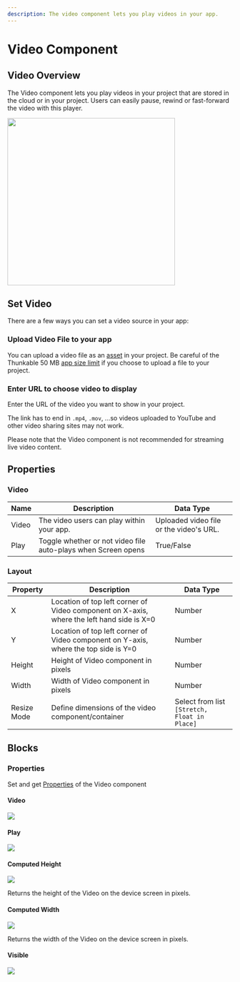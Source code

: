 ```yaml
---
description: The video component lets you play videos in your app.
---
```


# Video Component

## Video Overview

The Video component lets you play videos in your project that are stored in the cloud or in your project. Users can easily pause, rewind or fast-forward the video with this player.

<div align="left">

<img src="../../../.gitbook/assets/screen-shot-2019-10-17-at-2.52.02-pm.png" alt="" width="375">

</div>

## Set Video

There are a few ways you can set a video source in your app:

### Upload Video File to your app

You can upload a video file as an [asset](../../../settings/assets.md#uploading-and-managing-assets) in your project. Be careful of the Thunkable 50 MB [app size limit](../../../settings/assets.md#app-size-limits-50-mb-per-app) if you choose to upload a file to your project.

### Enter URL to choose video to display

Enter the URL of the video you want to show in your project.

The link has to end in `.mp4`, `.mov`, …so videos uploaded to YouTube and other video sharing sites may not work.

Please note that the Video component is not recommended for streaming live video content.&#x20;

## Properties

### Video

| Name  | Description                                                   | Data Type                               |
| ----- | ------------------------------------------------------------- | --------------------------------------- |
| Video | The video users can play within your app.                     | Uploaded video file or the video's URL. |
| Play  | Toggle whether or not video file auto-plays when Screen opens | True/False                              |

### Layout

| Property    | Description                                                                               | Data Type                                    |
| ----------- | ----------------------------------------------------------------------------------------- | -------------------------------------------- |
| X           | Location of top left corner of Video component on X-axis, where the left hand side is X=0 | Number                                       |
| Y           | Location of top left corner of Video component on Y-axis, where the top side is Y=0       | Number                                       |
| Height      | Height of Video component in pixels                                                       | Number                                       |
| Width       | Width of Video component in pixels                                                        | Number                                       |
| Resize Mode | Define dimensions of the video component/container                                        | Select from list `[Stretch, Float in Place]` |

## Blocks

### Properties

Set and get [Properties](video.md#properties) of the Video component

#### Video

![](../../../.gitbook/assets/video\_blocks-video.png)

#### Play

![](../../../.gitbook/assets/video\_blocks-play.png)

#### Computed Height

![](../../../.gitbook/assets/video\_blocks-height.png)

Returns the height of the Video on the device screen in pixels.

#### Computed Width

![](../../../.gitbook/assets/video\_blocks-width.png)

Returns the width of the Video on the device screen in pixels.

#### Visible

![](../../../.gitbook/assets/video\_blocks-visible.png)
